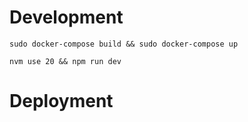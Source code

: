 # Development

```
sudo docker-compose build && sudo docker-compose up 
```

```
nvm use 20 && npm run dev 
```

# Deployment
